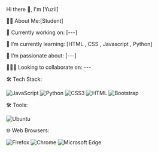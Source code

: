 Hi there 👋, I'm [Yuzii]



👨‍💻 About Me:[Student]

💼 Currently working on: [---]

🌱 I’m currently learning: [HTML , CSS , Javascript , Python]

🚀 I’m passionate about: [---]

🧑‍🤝‍🧑 Looking to collaborate on: ---



🛠 Tech Stack:
<p align="left"> <img src="https://img.shields.io/badge/JavaScript-F7DF1E?style=for-the-badge&logo=javascript&logoColor=black" alt="JavaScript"/> <img src="https://img.shields.io/badge/Python-3776AB?style=for-the-badge&logo=python&logoColor=white" alt="Python"/>   <img src="https://img.shields.io/badge/CSS3-1572B6?style=for-the-badge&logo=css3&logoColor=white" alt="CSS3"/> <img srch=""/><img src="https://img.shields.io/badge/HTML-239120?style=for-the-badge&logo=html5&logoColor=white" alt="HTML"/> <img src="https://img.shields.io/badge/Bootstrap-563D7C?style=for-the-badge&logo=bootstrap&logoColor=white" alt="Bootstrap"/> 

🛠 Tools:
<p align="left"> <img src="https://img.shields.io/badge/Ubuntu-E95420?style=for-the-badge&logo=ubuntu&logoColor=white" alt="Ubuntu">

🌐 Web Browsers:
<p align="left"> <img src="https://img.shields.io/badge/Firefox_Browser-FF7139?style=for-the-badge&logo=Firefox-Browser&logoColor=white" alt="Firefox">
                   <img src="https://img.shields.io/badge/Google_chrome-4285F4?style=for-the-badge&logo=Google-chrome&logoColor=white" alt="Chrome">
                    <img src="https://img.shields.io/badge/Microsoft_Edge-0078D7?style=for-the-badge&logo=Microsoft-edge&logoColor=white" alt="Microsoft Edge"> 


